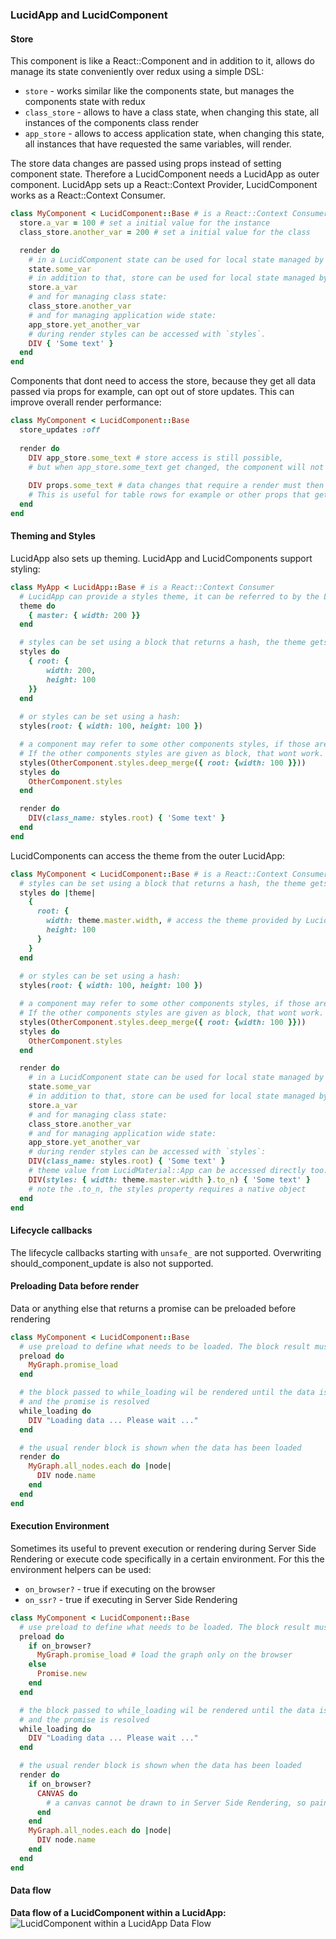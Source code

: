 ### LucidApp and LucidComponent

#### Store
This component is like a React::Component and in addition to it, allows do manage its state conveniently over redux using a simple DSL:
- `store` - works similar like the components state, but manages the components state with redux
- `class_store` - allows to have a class state, when changing this state, all instances of the components class render
- `app_store` - allows to access application state, when changing this state, all instances that have requested the same variables, will render.

The store data changes are passed using props instead of setting component state.
Therefore a LucidComponent needs a LucidApp as outer component.
LucidApp sets up a React::Context Provider, LucidComponent works as a React::Context Consumer.

```ruby
class MyComponent < LucidComponent::Base # is a React::Context Consumer
  store.a_var = 100 # set a initial value for the instance
  class_store.another_var = 200 # set a initial value for the class

  render do
    # in a LucidComponent state can be used for local state managed by react:
    state.some_var
    # in addition to that, store can be used for local state managed by redux:
    store.a_var
    # and for managing class state:
    class_store.another_var
    # and for managing application wide state:
    app_store.yet_another_var
    # during render styles can be accessed with `styles`.
    DIV { 'Some text' }
  end
end
```

Components that dont need to access the store, because they get all data passed via props for example, can opt out of store updates.
This can improve overall render performance:
```ruby
class MyComponent < LucidComponent::Base
  store_updates :off
  
  render do
    DIV app_store.some_text # store access is still possible,
    # but when app_store.some_text get changed, the component will not render
    
    DIV props.some_text # data changes that require a render must then be passed in props.
    # This is useful for table rows for example or other props that get all data in props. 
  end
end
```

#### Theming and Styles
LucidApp also sets up theming. LucidApp and LucidComponents support styling:

```ruby
class MyApp < LucidApp::Base # is a React::Context Consumer
  # LucidApp can provide a styles theme, it can be referred to by the LucidComponent styles DSL, see below
  theme do
    { master: { width: 200 }}
  end

  # styles can be set using a block that returns a hash, the theme gets passed to the block as hash:
  styles do 
    { root: {
        width: 200,
        height: 100
    }} 
  end
  
  # or styles can be set using a hash:
  styles(root: { width: 100, height: 100 })

  # a component may refer to some other components styles, if those are given as hash.
  # If the other components styles are given as block, that wont work.
  styles(OtherComponent.styles.deep_merge({ root: {width: 100 }}))
  styles do
    OtherComponent.styles
  end

  render do
    DIV(class_name: styles.root) { 'Some text' }
  end
end
```
LucidComponents can access the theme from the outer LucidApp:
```ruby
class MyComponent < LucidComponent::Base # is a React::Context Consumer
  # styles can be set using a block that returns a hash, the theme gets passed to the block:
  styles do |theme|
    {
      root: {
        width: theme.master.width, # access the theme provided by LucidApp
        height: 100
      }
    } 
  end
  
  # or styles can be set using a hash:
  styles(root: { width: 100, height: 100 })

  # a component may refer to some other components styles, if those are given as hash.
  # If the other components styles are given as block, that wont work.
  styles(OtherComponent.styles.deep_merge({ root: {width: 100 }}))
  styles do
    OtherComponent.styles
  end

  render do
    # in a LucidComponent state can be used for local state managed by react:
    state.some_var
    # in addition to that, store can be used for local state managed by redux:
    store.a_var
    # and for managing class state:
    class_store.another_var
    # and for managing application wide state:
    app_store.yet_another_var
    # during render styles can be accessed with `styles`:
    DIV(class_name: styles.root) { 'Some text' }
    # theme value from LucidMaterial::App can be accessed directly too:
    DIV(styles: { width: theme.master.width }.to_n) { 'Some text' }
    # note the .to_n, the styles property requires a native object
  end
end
```

#### Lifecycle callbacks

The lifecycle callbacks starting with `unsafe_` are not supported.
Overwriting should_component_update is also not supported.

#### Preloading Data before render
Data or anything else that returns a promise can be preloaded before rendering
```ruby
class MyComponent < LucidComponent::Base
  # use preload to define what needs to be loaded. The block result must be a promise.
  preload do
    MyGraph.promise_load
  end

  # the block passed to while_loading wil be rendered until the data is loaded
  # and the promise is resolved
  while_loading do
    DIV "Loading data ... Please wait ..."
  end

  # the usual render block is shown when the data has been loaded
  render do
    MyGraph.all_nodes.each do |node|
      DIV node.name
    end
  end
end
```
#### Execution Environment
Sometimes its useful to prevent execution or rendering during Server Side Rendering or execute code specifically in a certain environment.
For this the environment helpers can be used:
- `on_browser?` - true if executing on the browser
- `on_ssr?` - true if executing in Server Side Rendering

```ruby
class MyComponent < LucidComponent::Base
  # use preload to define what needs to be loaded. The block result must be a promise.
  preload do
    if on_browser?
      MyGraph.promise_load # load the graph only on the browser
    else
      Promise.new
    end 
  end

  # the block passed to while_loading wil be rendered until the data is loaded
  # and the promise is resolved
  while_loading do
    DIV "Loading data ... Please wait ..."
  end

  # the usual render block is shown when the data has been loaded
  render do
    if on_browser?
      CANVAS do
        # a canvas cannot be drawn to in Server Side Rendering, so paint the canvas only on the browser
      end
    end
    MyGraph.all_nodes.each do |node|
      DIV node.name
    end
  end
end
```
#### Data flow
**Data flow of a LucidComponent within a LucidApp:**
![LucidComponent within a LucidApp Data Flow](https://raw.githubusercontent.com/isomorfeus/isomorfeus-react/master/images/data_flow_lucid_component.png)
